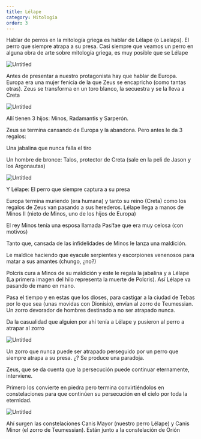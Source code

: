 ```yaml
---
title: Lélape
category: Mitología
order: 3
---
```


Hablar de perros en la mitología griega es hablar de Lélape (o Laelaps). El perro que siempre atrapa a su presa. Casi siempre que veamos un perro en alguna obra de arte sobre mitología griega, es muy posible que se Lélape

![Untitled]({{site.baseurl}}/images/Le%CC%81lape%20723a6f83f17e477ca2b879b7886015da/File_Piero_di_Cosimo_013_jpg_-_Wikimedia_Commons.png)

Antes de presentar a nuestro protagonista hay que hablar de Europa. Europa era una mujer fenicia de la que Zeus se encapricho (como tantas otras). Zeus se transforma en un toro blanco, la secuestra y se la lleva a Creta

![Untitled]({{site.baseurl}}/images/Le%CC%81lape%20723a6f83f17e477ca2b879b7886015da/Resultados_de_la_Busqueda_de_imagenes_de_Google_de_https___mitoyleyenda_com_wp-content_uploads_2019_03_768px-Rembrandt_Harmensz__van_Rijn_-_The_Abduction_of_Europa_-_Google_Art_Project_jpg.png)

Allí tienen 3 hijos: Minos, Radamantis y Sarperón.

Zeus se termina cansando de Europa y la abandona. Pero antes le da 3 regalos:

Una jabalina que nunca falla el tiro

Un hombre de bronce: Talos, protector de Creta (sale en la peli de Jason y los Argonautas)

![Untitled]({{site.baseurl}}/images/Le%CC%81lape%20723a6f83f17e477ca2b879b7886015da/_Jason_and_the_Argonauts_.png)

Y Lélape: El perro que siempre captura a su presa

Europa termina muriendo (era humana) y tanto su reino (Creta) como los regalos de Zeus van pasando a sus herederos. Lélape llega a manos de Minos II (nieto de Minos, uno de los hijos de Europa)

El rey Minos tenía una esposa llamada Pasífae que era muy celosa (con motivos)

Tanto que, cansada de las infidelidades de Minos le lanza una maldición.

Le maldice haciendo que eyacule serpientes y escorpiones venenosos para matar a sus amantes (chungo, ¿no?)

Polcris cura a Minos de su maldición y este le regala la jabalina y a Lélape (La primera imagen del hilo representa la muerte de Polcris). Así Lélape va pasando de mano en mano.

Pasa el tiempo y en estas que los dioses, para castigar a la ciudad de Tebas por lo que sea (unas movidas con Dionisio), envían al zorro de Teumessian. Un zorro devorador de hombres destinado a no ser atrapado nunca.

Da la casualidad que alguien por ahí tenía a Lélape y pusieron al perro a atrapar al zorro

![Untitled]({{site.baseurl}}/images/Le%CC%81lape%20723a6f83f17e477ca2b879b7886015da/The_Eternal_Pursuit_of_the_Teumessian_Fox___Laelaps___Flickr.png)

Un zorro que nunca puede ser atrapado perseguido por un perro que siempre atrapa a su presa. ¿? Se produce una paradoja.

Zeus, que se da cuenta que la persecución puede continuar eternamente, interviene.

Primero los convierte en piedra pero termina convirtiéndolos en constelaciones para que continúen su persecución en el cielo por toda la eternidad.

![Untitled]({{site.baseurl}}/images/Le%CC%81lape%20723a6f83f17e477ca2b879b7886015da/Resultados_de_la_Busqueda_de_imagenes_de_Google_de_https___enciclopediauniverso_com_wp-content_uploads_2019_08_Datos-interesantes-sobre-la-constelacion-Canis-Major_jpg.png)

Ahí surgen las constelaciones Canis Mayor (nuestro perro Lélape) y Canis Minor (el zorro de Teumessian). Están junto a la constelación de Orión

